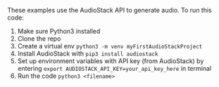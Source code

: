 These examples use the AudioStack API to generate audio. To run this code:

1. Make sure Python3 installed
2. Clone the repo
3. Create a virtual env `python3 -m venv myFirstAudioStackProject`
4. Install AudioStack with `pip3 install audiostack`
5. Set up environment variables with API key (from AudioStack) by entering `export AUDIOSTACK_API_KEY=your_api_key_here` in terminal
6. Run the code `python3 <filename>`
